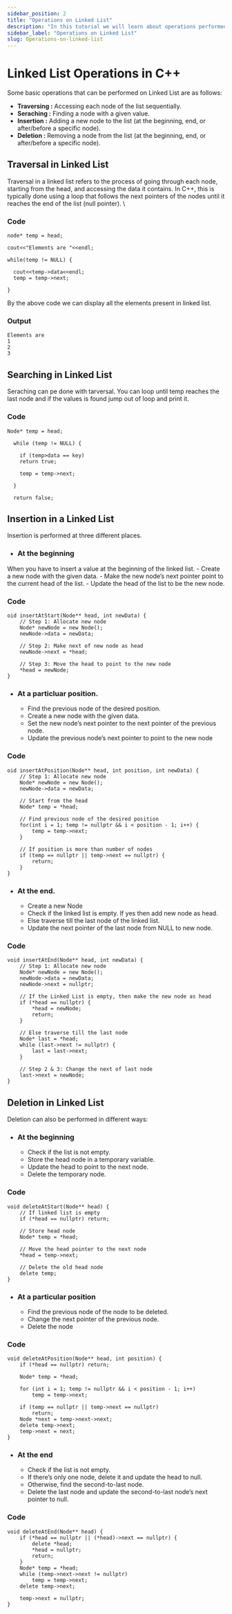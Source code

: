 ```yaml
---
sidebar_position: 2
title: "Operations on Linked List"
description: "In this tutorial we will learn about operations performed on Linked List in C++."
sidebar_label: "Operations on Linked List"
slug: Operations-on-linked-list
---
```

# Linked List Operations in C++
Some basic operations that can be performed on Linked List are as follows:
- **Traversing :**  Accessing each node of the list sequentially.
- **Seraching :**  Finding a node with a given value.
- **Insertion :** Adding a new node to the list (at the beginning, end, or after/before a specific node).
- **Deletion :** Removing a node from the list (at the beginning, end, or after/before a specific node).

## Traversal in Linked List
Traversal in a linked list refers to the process of going through each node, starting from the head, and accessing the data it contains. In C++, this is typically done using a loop that follows the next pointers of the nodes until it reaches the end of the list (null pointer). \
### Code
```
node* temp = head;

cout<<"Elements are "<<endl;

while(temp != NULL) {

  cout<<temp->data<<endl;
  temp = temp->next;

}

```
By the above code we can display all the elements present in linked list.
### Output
```
Elements are 
1
2
3
```

## Searching in Linked List
Seraching can pe done with tarversal. You can loop until temp reaches the last node and if the values is found jump out of loop and print it.
### Code
```
Node* temp = head;

  while (temp != NULL) {

    if (temp>data == key)
    return true;

    temp = temp->next;

  }

  return false;
  ```

## Insertion in a Linked List

Insertion is performed at three different places.
- ### **At the beginning**
When you have to insert a value at the beginning of the linked list.
    - Create a new node with the given data.
    - Make the new node’s next pointer point to the current head of the list.
    - Update the head of the list to be the new node.

### Code
```
oid insertAtStart(Node** head, int newData) {
    // Step 1: Allocate new node
    Node* newNode = new Node();
    newNode->data = newData;

    // Step 2: Make next of new node as head
    newNode->next = *head;

    // Step 3: Move the head to point to the new node
    *head = newNode;
}

```

- ### **At a particluar position.**
    - Find the previous node of the desired position.
    - Create a new node with the given data.
    - Set the new node’s next pointer to the next pointer of the previous node.
    - Update the previous node’s next pointer to point to the new node

### Code
```
oid insertAtPosition(Node** head, int position, int newData) {
    // Step 1: Allocate new node
    Node* newNode = new Node();
    newNode->data = newData;

    // Start from the head
    Node* temp = *head;

    // Find previous node of the desired position
    for(int i = 1; temp != nullptr && i < position - 1; i++) {
        temp = temp->next;
    }

    // If position is more than number of nodes
    if (temp == nullptr || temp->next == nullptr) {
        return;
    }
}
```

- ### **At the end.**
    - Create a new Node
    - Check if the linked list is empty. If yes then add new node as head.
    - Else traverse till the last node of the linked list.
    - Update the next pointer of the last node from NULL to new node.

### Code
```
void insertAtEnd(Node** head, int newData) {
    // Step 1: Allocate new node
    Node* newNode = new Node();
    newNode->data = newData;
    newNode->next = nullptr;

    // If the Linked List is empty, then make the new node as head
    if (*head == nullptr) {
        *head = newNode;
        return;
    }

    // Else traverse till the last node
    Node* last = *head;
    while (last->next != nullptr) {
        last = last->next;
    }

    // Step 2 & 3: Change the next of last node
    last->next = newNode;
}
```
## Deletion in Linked List
Deletion can also be performed in different ways:
- ### **At the beginning**
    - Check if the list is not empty.
    - Store the head node in a temporary variable.
    - Update the head to point to the next node.
    - Delete the temporary node.
### Code
```
void deleteAtStart(Node** head) {
    // If linked list is empty
    if (*head == nullptr) return;

    // Store head node
    Node* temp = *head;

    // Move the head pointer to the next node
    *head = temp->next;

    // Delete the old head node
    delete temp;
}
```

- ### **At a particular position**
    - Find the previous node of the node to be deleted.
    - Change the next pointer of the previous node.
    - Delete the node
### Code
```
void deleteAtPosition(Node** head, int position) {
    if (*head == nullptr) return;

    Node* temp = *head;

    for (int i = 1; temp != nullptr && i < position - 1; i++)
        temp = temp->next;

    if (temp == nullptr || temp->next == nullptr)
        return;
    Node *next = temp->next->next;
    delete temp->next; 
    temp->next = next;
}
```

- ### **At the end**
    - Check if the list is not empty.
    - If there’s only one node, delete it and update the head to null.
    - Otherwise, find the second-to-last node.
    - Delete the last node and update the second-to-last node’s next pointer to null.
### Code
```
void deleteAtEnd(Node** head) {
    if (*head == nullptr || (*head)->next == nullptr) {
        delete *head;
        *head = nullptr;
        return;
    }
    Node* temp = *head;
    while (temp->next->next != nullptr)
        temp = temp->next;
    delete temp->next;

    temp->next = nullptr;
}
```



